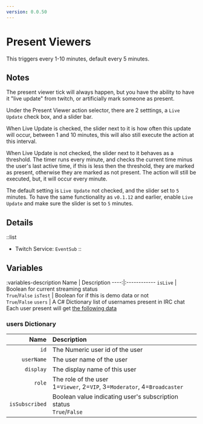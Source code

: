 ```yaml
---
version: 0.0.50
---
```


# Present Viewers
This triggers every 1-10 minutes, default every 5 minutes.

## Notes
The present viewer tick will always happen, but you have the ability to have it "live update" from twitch, or artificially mark someone as present.

Under the Present Viewer action selector, there are 2 setttings, a `Live Update` check box, and a slider bar.

When Live Update is checked, the slider next to it is how often this update will occur, between 1 and 10 minutes, this will also still execute the action at this interval.

When Live Update is not checked, the slider next to it behaves as a threshold. The timer runs every minute, and checks the current time minus the user's last active time, if this is less then the threshold, they are marked as present, otherwise they are marked as not present.  The action will still be executed, but, it will occur every minute.

The default setting is `Live Update` not checked, and the slider set to `5` minutes.  To have the same functionality as `v0.1.12` and earlier, enable `Live Update` and make sure the slider is set to `5` minutes.

## Details
::list
- Twitch Service: `EventSub`
::

## Variables
:variables-description
Name | Description
----:|:------------
`isLive` | Boolean for current streaming status <br> `True`/`False` 
`isTest` | Boolean for if this is demo data or not <br> `True`/`False` 
`users` | A C# Dictionary list of usernames present in IRC chat <br> Each user present will get [the following data](#users-dictionary)

### users Dictionary
Name | Description
----:|:------------
`id` | The Numeric user id of the user
`userName` | The user name of the user
`display` | The display name of this user
`role` | The role of the user <br> 1=`Viewer`, 2=`VIP`, 3=`Moderator`, 4=`Broadcaster`
`isSubscribed` | Boolean value indicating user's subscription status <br> `True`/`False`